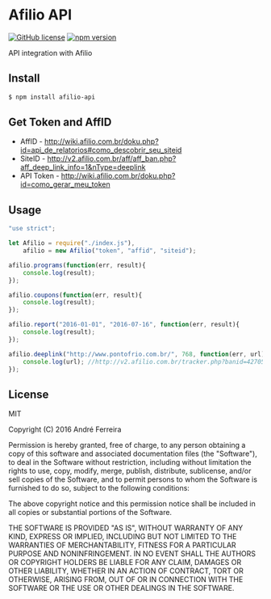 # Afilio API

[![GitHub license](https://img.shields.io/badge/license-MIT-blue.svg)](https://raw.githubusercontent.com/andrehrf/afilio-api-nodejs/master/LICENSE)
[![npm version](https://badge.fury.io/js/afilio-api.svg)](https://badge.fury.io/js/afilio-api)

API integration with Afilio

## Install

```bash
$ npm install afilio-api
```

## Get Token and AffID

* AffID - http://wiki.afilio.com.br/doku.php?id=api_de_relatorios#como_descobrir_seu_siteid
* SiteID - http://v2.afilio.com.br/aff/aff_ban.php?aff_deep_link_info=1&nType=deeplink
* API Token - http://wiki.afilio.com.br/doku.php?id=como_gerar_meu_token

## Usage

```js
"use strict";

let Afilio = require("./index.js"),
    afilio = new Afilio("token", "affid", "siteid");

afilio.programs(function(err, result){
    console.log(result);
});

afilio.coupons(function(err, result){
    console.log(result);
});

afilio.report("2016-01-01", "2016-07-16", function(err, result){
    console.log(result);
});

afilio.deeplink("http://www.pontofrio.com.br/", 768, function(err, url){
    console.log(url); //http://v2.afilio.com.br/tracker.php?banid=4270544&campid=42143;768&siteid=47016&url=http%3A%2F%2Fwww.pontofrio.com.br%2F%3Futm_source%3DAfilio%26utm_medium%3Dhometextlink%26utm_campaign%3DLink%26utm_content%3D47016
});
```

## License

  MIT
  
  Copyright (C) 2016 André Ferreira

  Permission is hereby granted, free of charge, to any person obtaining a copy of this software and associated documentation files (the "Software"), to deal in the Software without restriction, including without limitation the rights to use, copy, modify, merge, publish, distribute, sublicense, and/or sell copies of the Software, and to permit persons to whom the Software is furnished to do so, subject to the following conditions:

  The above copyright notice and this permission notice shall be included in all copies or substantial portions of the Software.

  THE SOFTWARE IS PROVIDED "AS IS", WITHOUT WARRANTY OF ANY KIND, EXPRESS OR IMPLIED, INCLUDING BUT NOT LIMITED TO THE WARRANTIES OF MERCHANTABILITY, FITNESS FOR A PARTICULAR PURPOSE AND NONINFRINGEMENT. IN NO EVENT SHALL THE AUTHORS OR COPYRIGHT HOLDERS BE LIABLE FOR ANY CLAIM, DAMAGES OR OTHER LIABILITY, WHETHER IN AN ACTION OF CONTRACT, TORT OR OTHERWISE, ARISING FROM, OUT OF OR IN CONNECTION WITH THE SOFTWARE OR THE USE OR OTHER DEALINGS IN THE SOFTWARE.
